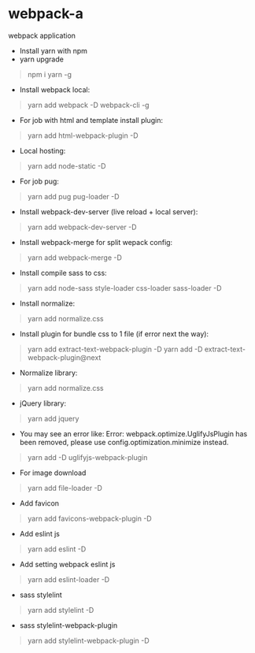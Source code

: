 # webpack-a
webpack application
* Install yarn with npm
* yarn upgrade
> npm i yarn -g
* Install webpack local:
>yarn add webpack -D webpack-cli -g
* For job with html and template install plugin:
> yarn add html-webpack-plugin -D
* Local hosting:
> yarn add node-static -D
* For job pug:
> yarn add pug pug-loader -D
* Install webpack-dev-server (live reload + local server):
> yarn add webpack-dev-server -D
* Install webpack-merge for split wepack config:
> yarn add webpack-merge -D
* Install compile sass to css:
> yarn add node-sass style-loader css-loader sass-loader -D
* Install normalize:
> yarn add normalize.css
* Install plugin for bundle css to 1 file (if error next the way):
> yarn add extract-text-webpack-plugin -D
> yarn add -D extract-text-webpack-plugin@next
* Normalize library:
> yarn add normalize.css
* jQuery library:
> yarn add jquery
* You may see an error like: Error: webpack.optimize.UglifyJsPlugin has been removed, please use config.optimization.minimize instead.
> yarn add -D uglifyjs-webpack-plugin
* For image download
> yarn add file-loader -D
* Add favicon
> yarn add favicons-webpack-plugin -D
* Add eslint js
> yarn add eslint -D
* Add setting webpack eslint js
> yarn add eslint-loader -D
* sass stylelint
> yarn add stylelint -D
* sass stylelint-webpack-plugin
> yarn add stylelint-webpack-plugin -D
